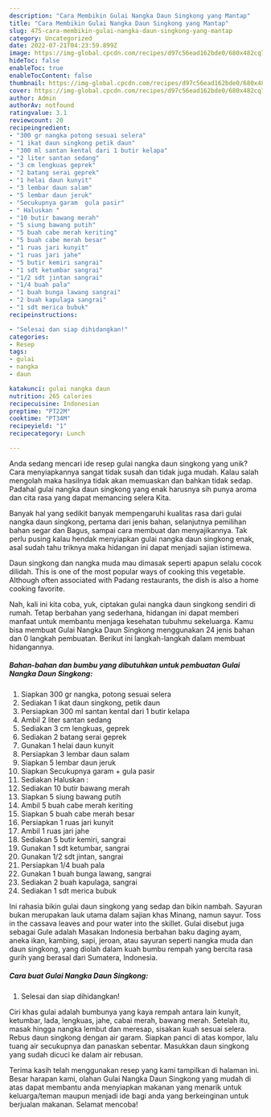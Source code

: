 ```yaml
---
description: "Cara Membikin Gulai Nangka Daun Singkong yang Mantap"
title: "Cara Membikin Gulai Nangka Daun Singkong yang Mantap"
slug: 475-cara-membikin-gulai-nangka-daun-singkong-yang-mantap
category: Uncategorized
date: 2022-07-21T04:23:59.899Z
image: https://img-global.cpcdn.com/recipes/d97c56ead162bde0/680x482cq70/gulai-nangka-daun-singkong-foto-resep-utama.jpg
hideToc: false
enableToc: true
enableTocContent: false
thumbnail: https://img-global.cpcdn.com/recipes/d97c56ead162bde0/680x482cq70/gulai-nangka-daun-singkong-foto-resep-utama.jpg
cover: https://img-global.cpcdn.com/recipes/d97c56ead162bde0/680x482cq70/gulai-nangka-daun-singkong-foto-resep-utama.jpg
author: Admin
authorAv: notfound
ratingvalue: 3.1
reviewcount: 20
recipeingredient:
- "300 gr nangka potong sesuai selera"
- "1 ikat daun singkong petik daun"
- "300 ml santan kental dari 1 butir kelapa"
- "2 liter santan sedang"
- "3 cm lengkuas geprek"
- "2 batang serai geprek"
- "1 helai daun kunyit"
- "3 lembar daun salam"
- "5 lembar daun jeruk"
- "Secukupnya garam  gula pasir"
- " Haluskan "
- "10 butir bawang merah"
- "5 siung bawang putih"
- "5 buah cabe merah keriting"
- "5 buah cabe merah besar"
- "1 ruas jari kunyit"
- "1 ruas jari jahe"
- "5 butir kemiri sangrai"
- "1 sdt ketumbar sangrai"
- "1/2 sdt jintan sangrai"
- "1/4 buah pala"
- "1 buah bunga lawang sangrai"
- "2 buah kapulaga sangrai"
- "1 sdt merica bubuk"
recipeinstructions:

- "Selesai dan siap dihidangkan!"
categories:
- Resep
tags:
- gulai
- nangka
- daun

katakunci: gulai nangka daun 
nutrition: 265 calories
recipecuisine: Indonesian
preptime: "PT22M"
cooktime: "PT34M"
recipeyield: "1"
recipecategory: Lunch

---
```





Anda sedang mencari ide resep gulai nangka daun singkong yang unik? Cara menyiapkannya sangat tidak susah dan tidak juga mudah. Kalau salah mengolah maka hasilnya tidak akan memuaskan dan bahkan tidak sedap. Padahal gulai nangka daun singkong yang enak harusnya sih punya aroma dan cita rasa yang dapat memancing selera Kita.





Banyak hal yang sedikit banyak mempengaruhi kualitas rasa dari gulai nangka daun singkong, pertama dari jenis bahan, selanjutnya pemilihan bahan segar dan Bagus, sampai cara membuat dan menyajikannya. Tak perlu pusing kalau hendak menyiapkan gulai nangka daun singkong enak,      asal sudah tahu triknya maka hidangan ini dapat menjadi sajian istimewa.














Daun singkong dan nangka muda mau dimasak seperti apapun selalu cocok dilidah. This is one of the most popular ways of cooking this vegetable. Although often associated with Padang restaurants, the dish is also a home cooking favorite.






Nah, kali ini kita coba, yuk, ciptakan gulai nangka daun singkong sendiri di rumah. Tetap berbahan yang sederhana, hidangan ini dapat memberi manfaat untuk membantu menjaga kesehatan tubuhmu sekeluarga. Kamu bisa membuat Gulai Nangka Daun Singkong menggunakan 24 jenis bahan dan 0 langkah pembuatan. Berikut ini langkah-langkah dalam membuat hidangannya.

<!--inarticleads1-->

##### Bahan-bahan dan bumbu yang dibutuhkan untuk pembuatan Gulai Nangka Daun Singkong:

1. Siapkan 300 gr nangka, potong sesuai selera
1. Sediakan 1 ikat daun singkong, petik daun
1. Persiapkan 300 ml santan kental dari 1 butir kelapa
1. Ambil 2 liter santan sedang
1. Sediakan 3 cm lengkuas, geprek
1. Sediakan 2 batang serai geprek
1. Gunakan 1 helai daun kunyit
1. Persiapkan 3 lembar daun salam
1. Siapkan 5 lembar daun jeruk
1. Siapkan Secukupnya garam + gula pasir
1. Sediakan  Haluskan :
1. Sediakan 10 butir bawang merah
1. Siapkan 5 siung bawang putih
1. Ambil 5 buah cabe merah keriting
1. Siapkan 5 buah cabe merah besar
1. Persiapkan 1 ruas jari kunyit
1. Ambil 1 ruas jari jahe
1. Sediakan 5 butir kemiri, sangrai
1. Gunakan 1 sdt ketumbar, sangrai
1. Gunakan 1/2 sdt jintan, sangrai
1. Persiapkan 1/4 buah pala
1. Gunakan 1 buah bunga lawang, sangrai
1. Sediakan 2 buah kapulaga, sangrai
1. Sediakan 1 sdt merica bubuk


Ini rahasia bikin gulai daun singkong yang sedap dan bikin nambah. Sayuran bukan merupakan lauk utama dalam sajian khas Minang, namun sayur. Toss in the cassava leaves and pour water into the skillet. Gulai disebut juga sebagai Gule adalah Masakan Indonesia berbahan baku daging ayam, aneka ikan, kambing, sapi, jeroan, atau sayuran seperti nangka muda dan daun singkong, yang diolah dalam kuah bumbu rempah yang bercita rasa gurih yang berasal dari Sumatera, Indonesia. 

<!--inarticleads2-->

##### Cara buat Gulai Nangka Daun Singkong:


1. Selesai dan siap dihidangkan!

Ciri khas gulai adalah bumbunya yang kaya rempah antara lain kunyit, ketumbar, lada, lengkuas, jahe, cabai merah, bawang merah. Setelah itu, masak hingga nangka lembut dan meresap, sisakan kuah sesuai selera. Rebus daun singkong dengan air garam. Siapkan panci di atas kompor, lalu tuang air secukupnya dan panaskan sebentar. Masukkan daun singkong yang sudah dicuci ke dalam air rebusan. 

Terima kasih telah menggunakan resep yang kami tampilkan di halaman ini. Besar harapan kami, olahan Gulai Nangka Daun Singkong yang mudah di atas dapat membantu anda menyiapkan makanan yang menarik untuk keluarga/teman maupun menjadi ide bagi anda yang berkeinginan untuk berjualan makanan. Selamat mencoba!
